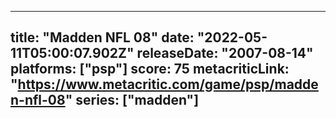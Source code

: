 
---
title: "Madden NFL 08"
date: "2022-05-11T05:00:07.902Z"
releaseDate: "2007-08-14"
platforms: ["psp"]
score: 75
metacriticLink: "https://www.metacritic.com/game/psp/madden-nfl-08"
series: ["madden"]
---
